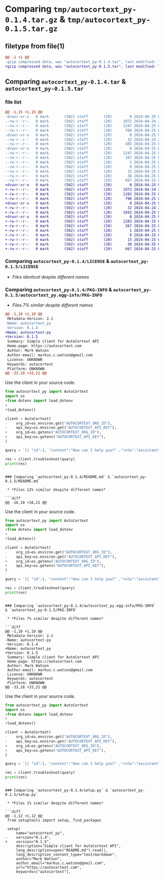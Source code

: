 # Comparing `tmp/autocortext_py-0.1.4.tar.gz` & `tmp/autocortext_py-0.1.5.tar.gz`

## filetype from file(1)

```diff
@@ -1 +1 @@
-gzip compressed data, was "autocortext_py-0.1.4.tar", last modified: Thu Apr 25 00:31:09 2024, max compression
+gzip compressed data, was "autocortext_py-0.1.5.tar", last modified: Thu Apr 25 00:43:52 2024, max compression
```

## Comparing `autocortext_py-0.1.4.tar` & `autocortext_py-0.1.5.tar`

### file list

```diff
@@ -1,15 +1,15 @@
-drwxr-xr-x   0 mark       (502) staff       (20)        0 2024-04-25 00:31:09.671326 autocortext_py-0.1.4/
--rw-r--r--   0 mark       (502) staff       (20)     1072 2024-04-24 23:42:07.000000 autocortext_py-0.1.4/LICENSE
--rw-r--r--   0 mark       (502) staff       (20)     1247 2024-04-25 00:31:09.671172 autocortext_py-0.1.4/PKG-INFO
--rw-r--r--   0 mark       (502) staff       (20)      760 2024-04-25 00:30:52.000000 autocortext_py-0.1.4/README.md
-drwxr-xr-x   0 mark       (502) staff       (20)        0 2024-04-25 00:31:09.669929 autocortext_py-0.1.4/autocortext_py/
--rw-r--r--   0 mark       (502) staff       (20)       32 2024-04-24 23:10:13.000000 autocortext_py-0.1.4/autocortext_py/__init__.py
--rw-r--r--   0 mark       (502) staff       (20)      485 2024-04-25 00:29:55.000000 autocortext_py-0.1.4/autocortext_py/client.py
-drwxr-xr-x   0 mark       (502) staff       (20)        0 2024-04-25 00:31:09.670953 autocortext_py-0.1.4/autocortext_py.egg-info/
--rw-r--r--   0 mark       (502) staff       (20)     1247 2024-04-25 00:31:09.000000 autocortext_py-0.1.4/autocortext_py.egg-info/PKG-INFO
--rw-r--r--   0 mark       (502) staff       (20)      267 2024-04-25 00:31:09.000000 autocortext_py-0.1.4/autocortext_py.egg-info/SOURCES.txt
--rw-r--r--   0 mark       (502) staff       (20)        1 2024-04-25 00:31:09.000000 autocortext_py-0.1.4/autocortext_py.egg-info/dependency_links.txt
--rw-r--r--   0 mark       (502) staff       (20)        9 2024-04-25 00:31:09.000000 autocortext_py-0.1.4/autocortext_py.egg-info/requires.txt
--rw-r--r--   0 mark       (502) staff       (20)       15 2024-04-25 00:31:09.000000 autocortext_py-0.1.4/autocortext_py.egg-info/top_level.txt
--rw-r--r--   0 mark       (502) staff       (20)       38 2024-04-25 00:31:09.671375 autocortext_py-0.1.4/setup.cfg
--rw-r--r--   0 mark       (502) staff       (20)      667 2024-04-25 00:31:01.000000 autocortext_py-0.1.4/setup.py
+drwxr-xr-x   0 mark       (502) staff       (20)        0 2024-04-25 00:43:52.827152 autocortext_py-0.1.5/
+-rw-r--r--   0 mark       (502) staff       (20)     1072 2024-04-24 23:42:07.000000 autocortext_py-0.1.5/LICENSE
+-rw-r--r--   0 mark       (502) staff       (20)     1283 2024-04-25 00:43:52.827000 autocortext_py-0.1.5/PKG-INFO
+-rw-r--r--   0 mark       (502) staff       (20)      796 2024-04-25 00:39:28.000000 autocortext_py-0.1.5/README.md
+drwxr-xr-x   0 mark       (502) staff       (20)        0 2024-04-25 00:43:52.826090 autocortext_py-0.1.5/autocortext_py/
+-rw-r--r--   0 mark       (502) staff       (20)       32 2024-04-24 23:10:13.000000 autocortext_py-0.1.5/autocortext_py/__init__.py
+-rw-r--r--   0 mark       (502) staff       (20)     1043 2024-04-25 00:43:42.000000 autocortext_py-0.1.5/autocortext_py/client.py
+drwxr-xr-x   0 mark       (502) staff       (20)        0 2024-04-25 00:43:52.826797 autocortext_py-0.1.5/autocortext_py.egg-info/
+-rw-r--r--   0 mark       (502) staff       (20)     1283 2024-04-25 00:43:52.000000 autocortext_py-0.1.5/autocortext_py.egg-info/PKG-INFO
+-rw-r--r--   0 mark       (502) staff       (20)      267 2024-04-25 00:43:52.000000 autocortext_py-0.1.5/autocortext_py.egg-info/SOURCES.txt
+-rw-r--r--   0 mark       (502) staff       (20)        1 2024-04-25 00:43:52.000000 autocortext_py-0.1.5/autocortext_py.egg-info/dependency_links.txt
+-rw-r--r--   0 mark       (502) staff       (20)        9 2024-04-25 00:43:52.000000 autocortext_py-0.1.5/autocortext_py.egg-info/requires.txt
+-rw-r--r--   0 mark       (502) staff       (20)       15 2024-04-25 00:43:52.000000 autocortext_py-0.1.5/autocortext_py.egg-info/top_level.txt
+-rw-r--r--   0 mark       (502) staff       (20)       38 2024-04-25 00:43:52.827208 autocortext_py-0.1.5/setup.cfg
+-rw-r--r--   0 mark       (502) staff       (20)      667 2024-04-25 00:43:49.000000 autocortext_py-0.1.5/setup.py
```

### Comparing `autocortext_py-0.1.4/LICENSE` & `autocortext_py-0.1.5/LICENSE`

 * *Files identical despite different names*

### Comparing `autocortext_py-0.1.4/PKG-INFO` & `autocortext_py-0.1.5/autocortext_py.egg-info/PKG-INFO`

 * *Files 7% similar despite different names*

```diff
@@ -1,10 +1,10 @@
 Metadata-Version: 2.1
-Name: autocortext_py
-Version: 0.1.4
+Name: autocortext-py
+Version: 0.1.5
 Summary: Simple client for AutoCortext API
 Home-page: https://autocortext.com
 Author: Mark Watson
 Author-email: markus.c.watson@gmail.com
 License: UNKNOWN
 Keywords: autocortext
 Platform: UNKNOWN
@@ -33,18 +33,21 @@
 ```
 
 Use the client in your source code.
 
 ```python
 from autocortext_py import AutoCortext
 import os
+from dotenv import load_dotenv
+
+load_dotenv()
 
 client = AutoCortext(
-    org_id=os.environ.get("AUTOCORTEXT_ORG_ID"),
-    api_key=os.environ.get("AUTOCORTEXT_API_KEY"),
+    org_id=os.getenv("AUTOCORTEXT_ORG_ID"),
+    api_key=os.getenv("AUTOCORTEXT_API_KEY"),
 )
 
 query = '[{ "id":1, "content":"How can I help you?" ,"role":"assistant"}, { "id":2, "content":"Why is the sky blue?","role":"user"}]'
 
 res = client.troubleshoot(query)
 print(res)
 ```
```

### Comparing `autocortext_py-0.1.4/README.md` & `autocortext_py-0.1.5/README.md`

 * *Files 12% similar despite different names*

```diff
@@ -16,18 +16,21 @@
 ```
 
 Use the client in your source code.
 
 ```python
 from autocortext_py import AutoCortext
 import os
+from dotenv import load_dotenv
+
+load_dotenv()
 
 client = AutoCortext(
-    org_id=os.environ.get("AUTOCORTEXT_ORG_ID"),
-    api_key=os.environ.get("AUTOCORTEXT_API_KEY"),
+    org_id=os.getenv("AUTOCORTEXT_ORG_ID"),
+    api_key=os.getenv("AUTOCORTEXT_API_KEY"),
 )
 
 query = '[{ "id":1, "content":"How can I help you?" ,"role":"assistant"}, { "id":2, "content":"Why is the sky blue?","role":"user"}]'
 
 res = client.troubleshoot(query)
 print(res)
 ```
```

### Comparing `autocortext_py-0.1.4/autocortext_py.egg-info/PKG-INFO` & `autocortext_py-0.1.5/PKG-INFO`

 * *Files 7% similar despite different names*

```diff
@@ -1,10 +1,10 @@
 Metadata-Version: 2.1
-Name: autocortext-py
-Version: 0.1.4
+Name: autocortext_py
+Version: 0.1.5
 Summary: Simple client for AutoCortext API
 Home-page: https://autocortext.com
 Author: Mark Watson
 Author-email: markus.c.watson@gmail.com
 License: UNKNOWN
 Keywords: autocortext
 Platform: UNKNOWN
@@ -33,18 +33,21 @@
 ```
 
 Use the client in your source code.
 
 ```python
 from autocortext_py import AutoCortext
 import os
+from dotenv import load_dotenv
+
+load_dotenv()
 
 client = AutoCortext(
-    org_id=os.environ.get("AUTOCORTEXT_ORG_ID"),
-    api_key=os.environ.get("AUTOCORTEXT_API_KEY"),
+    org_id=os.getenv("AUTOCORTEXT_ORG_ID"),
+    api_key=os.getenv("AUTOCORTEXT_API_KEY"),
 )
 
 query = '[{ "id":1, "content":"How can I help you?" ,"role":"assistant"}, { "id":2, "content":"Why is the sky blue?","role":"user"}]'
 
 res = client.troubleshoot(query)
 print(res)
 ```
```

### Comparing `autocortext_py-0.1.4/setup.py` & `autocortext_py-0.1.5/setup.py`

 * *Files 1% similar despite different names*

```diff
@@ -1,12 +1,12 @@
 from setuptools import setup, find_packages
 
 setup(
     name="autocortext_py",
-    version="0.1.4",
+    version="0.1.5",
     description="Simple client for AutoCortext API",
     long_description=open("README.md").read(),
     long_description_content_type="text/markdown",
     author="Mark Watson",
     author_email="markus.c.watson@gmail.com",
     url="https://autocortext.com",
     keywords=["autocortext"],
```

